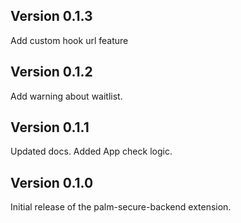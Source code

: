 ## Version 0.1.3

Add custom hook url feature

## Version 0.1.2

Add warning about waitlist.

## Version 0.1.1

Updated docs.
Added App check logic.

## Version 0.1.0

Initial release of the palm-secure-backend extension.
